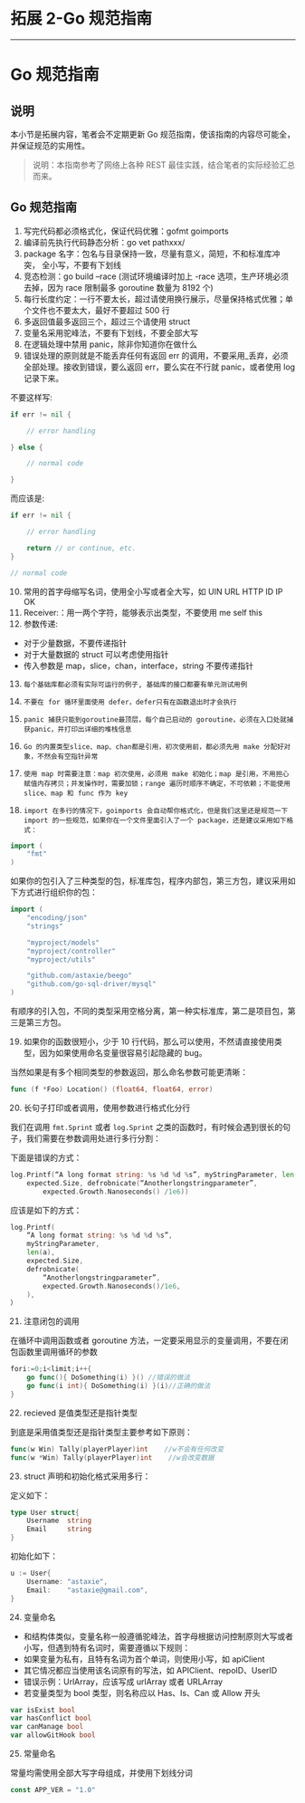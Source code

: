 
# 拓展 2-Go 规范指南
---

# Go 规范指南

## 说明

本小节是拓展内容，笔者会不定期更新 Go 规范指南，使该指南的内容尽可能全，并保证规范的实用性。

> 说明：本指南参考了网络上各种 REST 最佳实践，结合笔者的实际经验汇总而来。

## Go 规范指南

1.  写完代码都必须格式化，保证代码优雅：gofmt goimports
2.  编译前先执行代码静态分析：go vet pathxxx/
3.  package 名字：包名与目录保持一致，尽量有意义，简短，不和标准库冲突， 全小写，不要有下划线
4.  竞态检测：go build –race \(测试环境编译时加上 -race 选项，生产环境必须去掉，因为 race 限制最多 goroutine 数量为 8192 个\)
5.  每行长度约定：一行不要太长，超过请使用换行展示，尽量保持格式优雅；单个文件也不要太大，最好不要超过 500 行
6.  多返回值最多返回三个，超过三个请使用 struct
7.  变量名采用驼峰法，不要有下划线，不要全部大写
8.  在逻辑处理中禁用 panic，除非你知道你在做什么
9.  错误处理的原则就是不能丢弃任何有返回 err 的调用，不要采用\_丢弃，必须全部处理。接收到错误，要么返回 err，要么实在不行就 panic，或者使用 log 记录下来。

不要这样写:

```go
if err != nil {

    // error handling

} else {

    // normal code

}
```

而应该是:

```go
if err != nil {

    // error handling

    return // or continue, etc.
}

// normal code
```

10.  常用的首字母缩写名词，使用全小写或者全大写，如 UIN URL HTTP ID IP OK
11.  Receiver:：用一两个字符，能够表示出类型，不要使用 me self this
12.  参数传递:

- 对于少量数据，不要传递指针
- 对于大量数据的 struct 可以考虑使用指针
- 传入参数是 map，slice，chan，interface，string 不要传递指针

 13.     每个基础库都必须有实际可运行的例子, 基础库的接口都要有单元测试用例
 14.     不要在 for 循环里面使用 defer，defer只有在函数退出时才会执行
 15.     panic 捕获只能到goroutine最顶层，每个自己启动的 goroutine，必须在入口处就捕获panic，并打印出详细的堆栈信息
 16.     Go 的内置类型slice、map、chan都是引用，初次使用前，都必须先用 make 分配好对象，不然会有空指针异常
 17.     使用 map 时需要注意：map 初次使用，必须用 make 初始化；map 是引用，不用担心赋值内存拷贝；并发操作时，需要加锁；range 遍历时顺序不确定，不可依赖；不能使用 slice、map 和 func 作为 key
 18.     import 在多行的情况下，goimports 会自动帮你格式化，但是我们这里还是规范一下 import 的一些规范，如果你在一个文件里面引入了一个 package，还是建议采用如下格式：

```go
import (
    "fmt"
)
```

如果你的包引入了三种类型的包，标准库包，程序内部包，第三方包，建议采用如下方式进行组织你的包：

```go
import (
    "encoding/json"
    "strings"

    "myproject/models"
    "myproject/controller"
    "myproject/utils"

    "github.com/astaxie/beego"
    "github.com/go-sql-driver/mysql"
)   
```

有顺序的引入包，不同的类型采用空格分离，第一种实标准库，第二是项目包，第三是第三方包。

19.  如果你的函数很短小，少于 10 行代码，那么可以使用，不然请直接使用类型，因为如果使用命名变量很容易引起隐藏的 bug。

当然如果是有多个相同类型的参数返回，那么命名参数可能更清晰：

```go
func (f *Foo) Location() (float64, float64, error)
```

20.  长句子打印或者调用，使用参数进行格式化分行

我们在调用 `fmt.Sprint` 或者 `log.Sprint` 之类的函数时，有时候会遇到很长的句子，我们需要在参数调用处进行多行分割：

下面是错误的方式：

```go
log.Printf(“A long format string: %s %d %d %s”, myStringParameter, len(a),
    expected.Size, defrobnicate(“Anotherlongstringparameter”,
        expected.Growth.Nanoseconds() /1e6))
```

应该是如下的方式：

```go
log.Printf( 
    “A long format string: %s %d %d %s”, 
    myStringParameter,
    len(a),
    expected.Size,
    defrobnicate(
        “Anotherlongstringparameter”,
        expected.Growth.Nanoseconds()/1e6, 
    ),
）   
```

21.  注意闭包的调用

在循环中调用函数或者 goroutine 方法，一定要采用显示的变量调用，不要在闭包函数里调用循环的参数

```go
fori:=0;i<limit;i++{
    go func(){ DoSomething(i) }() //错误的做法
    go func(i int){ DoSomething(i) }(i)//正确的做法
}
```

22.  recieved 是值类型还是指针类型

到底是采用值类型还是指针类型主要参考如下原则：

```go
func(w Win) Tally(playerPlayer)int    //w不会有任何改变 
func(w *Win) Tally(playerPlayer)int    //w会改变数据
```

23.  struct 声明和初始化格式采用多行：

定义如下：

```go
type User struct{
    Username  string
    Email     string
}
```

初始化如下：

```go
u := User{
    Username: "astaxie",
    Email:    "astaxie@gmail.com",
}
```

24.  变量命名

 -    和结构体类似，变量名称一般遵循驼峰法，首字母根据访问控制原则大写或者小写，但遇到特有名词时，需要遵循以下规则：
  - 如果变量为私有，且特有名词为首个单词，则使用小写，如 apiClient
  - 其它情况都应当使用该名词原有的写法，如 APIClient、repoID、UserID
  - 错误示例：UrlArray，应该写成 urlArray 或者 URLArray
 -    若变量类型为 bool 类型，则名称应以 Has、Is、Can 或 Allow 开头

```go
var isExist bool
var hasConflict bool
var canManage bool
var allowGitHook bool
```

25.  常量命名

常量均需使用全部大写字母组成，并使用下划线分词

```go
const APP_VER = "1.0"
```
    